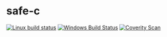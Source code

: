 # safe-c

[![Linux build status](https://img.shields.io/travis/VanJanssen/safe-c/master.svg?label=Linux)](https://travis-ci.org/VanJanssen/safe-c)
[![Windows Build Status](https://img.shields.io/appveyor/ci/ErwinJanssen/safe-c-53f81/master.svg?label=Windows)](https://ci.appveyor.com/project/ErwinJanssen/safe-c-53f81/branch/master)
[![Coverity Scan](https://img.shields.io/coverity/scan/10836.svg?label=Coverity)](https://scan.coverity.com/projects/vanjanssen-safe-c)
